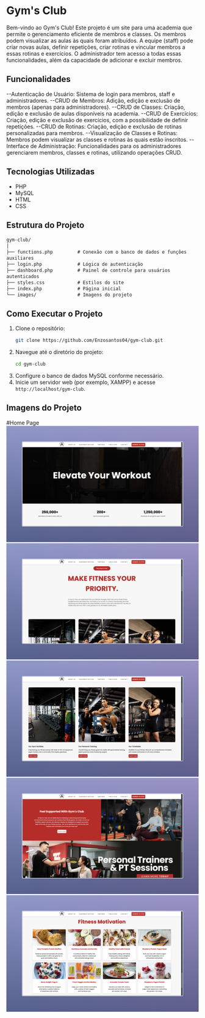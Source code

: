 # Gym's Club

Bem-vindo ao Gym's Club! Este projeto é um site para uma academia que permite o gerenciamento eficiente de membros e classes. Os membros podem visualizar as aulas às quais foram atribuídos. A equipe (staff) pode criar novas aulas, definir repetições, criar rotinas e vincular membros a essas rotinas e exercícios. O administrador tem acesso a todas essas funcionalidades, além da capacidade de adicionar e excluir membros.

## Funcionalidades

--Autenticação de Usuário: Sistema de login para membros, staff e administradores.
--CRUD de Membros: Adição, edição e exclusão de membros (apenas para administradores).
--CRUD de Classes: Criação, edição e exclusão de aulas disponíveis na academia.
--CRUD de Exercícios: Criação, edição e exclusão de exercícios, com a possibilidade de definir repetições.
--CRUD de Rotinas: Criação, edição e exclusão de rotinas personalizadas para membros.
--Visualização de Classes e Rotinas: Membros podem visualizar as classes e rotinas às quais estão inscritos.
--Interface de Administração: Funcionalidades para os administradores gerenciarem membros, classes e rotinas, utilizando operações CRUD.

## Tecnologias Utilizadas

- PHP
- MySQL
- HTML
- CSS

## Estrutura do Projeto

```
gym-club/
│
├── functions.php         # Conexão com o banco de dados e funções auxiliares
├── login.php             # Lógica de autenticação
├── dashboard.php         # Painel de controle para usuários autenticados
├── styles.css            # Estilos do site
├── index.php             # Página inicial
└── images/               # Imagens do projeto
```

## Como Executar o Projeto

1. Clone o repositório:
   ```bash
   git clone https://github.com/Enzosantos04/gym-club.git
   ```
2. Navegue até o diretório do projeto:
   ```bash
   cd gym-club
   ```
3. Configure o banco de dados MySQL conforme necessário.
4. Inicie um servidor web (por exemplo, XAMPP) e acesse `http://localhost/gym-club`.

## Imagens do Projeto

#Home Page
![Descrição da Imagem](imagensprojeto/home1.jpeg)
![Descrição da Imagem](imagensprojeto/home2.jpeg)
![Descrição da Imagem](imagensprojeto/home3.jpeg)
![Descrição da Imagem](imagensprojeto/home4.jpeg)
![Descrição da Imagem](imagensprojeto/home5.jpeg)
